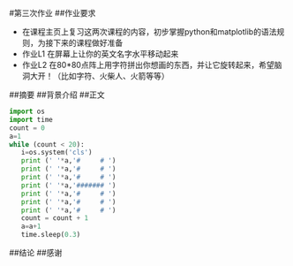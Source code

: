 
#第三次作业
##作业要求
* 在课程主页上复习这两次课程的内容，初步掌握python和matplotlib的语法规则，为接下来的课程做好准备
* 作业L1 在屏幕上让你的英文名字水平移动起来
* 作业L2 在80*80点阵上用字符拼出你想画的东西，并让它旋转起来，希望脑洞大开！（比如字符、火柴人、火箭等等）

##摘要
##背景介绍
##正文


```python
import os
import time
count = 0
a=1
while (count < 20): 
   i=os.system('cls')   
   print (' '*a,'#     # ')
   print (' '*a,'#     # ')
   print (' '*a,'#     # ')
   print (' '*a,'####### ')
   print (' '*a,'#     # ')     
   print (' '*a,'#     # ') 
   print (' '*a,'#     # ')        
   count = count + 1
   a=a+1
   time.sleep(0.3)
```
##结论
##感谢
